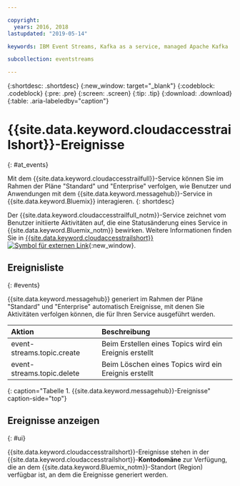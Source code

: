 ```yaml
---

copyright:
  years: 2016, 2018
lastupdated: "2019-05-14"

keywords: IBM Event Streams, Kafka as a service, managed Apache Kafka

subcollection: eventstreams

---
```


{:shortdesc: .shortdesc}
{:new_window: target="_blank"}
{:codeblock: .codeblock}
{:pre: .pre}
{:screen: .screen}
{:tip: .tip}
{:download: .download}
{:table: .aria-labeledby="caption"}

<!-- Name your file `at-events.md` and include it in the Reference nav group in your toc file. -->

# {{site.data.keyword.cloudaccesstrailshort}}-Ereignisse 
{: #at_events}

Mit dem {{site.data.keyword.cloudaccesstrailfull}}-Service können Sie im Rahmen der Pläne "Standard" und "Enterprise" verfolgen, wie Benutzer und Anwendungen mit dem {{site.data.keyword.messagehub}}-Service in {{site.data.keyword.Bluemix}} interagieren. 
{: shortdesc}

Der {{site.data.keyword.cloudaccesstrailfull_notm}}-Service zeichnet vom Benutzer initiierte Aktivitäten auf, die eine Statusänderung eines Service in {{site.data.keyword.Bluemix_notm}} bewirken. Weitere Informationen finden Sie in [{{site.data.keyword.cloudaccesstrailshort}} ![Symbol für externen Link](../../icons/launch-glyph.svg "Symbol für externen Link")](/docs/services/Activity-Tracker-with-LogDNA?topic=logdnaat-getting-started#getting-started){:new_window}.

<!-- You can create different sections to group events by area. -->

## Ereignisliste
{: #events}

<!-- Make sure you introduce the table with a detailed description that immediately precedes it. For example, see https://cloud.ibm.com/docs/services/cloud-activity-tracker/services?topic=cloud-activity-tracker-cf#catalog. -->

{{site.data.keyword.messagehub}} generiert im Rahmen der Pläne "Standard" und "Enterprise" automatisch Ereignisse, mit denen Sie Aktivitäten verfolgen können, die für Ihren Service ausgeführt werden.

| Aktion | Beschreibung |
|:-------|:------------|
| event-streams.topic.create | Beim Erstellen eines Topics wird ein Ereignis erstellt|
| event-streams.topic.delete | Beim Löschen eines Topics wird ein Ereignis erstellt|
{: caption="Tabelle 1. {{site.data.keyword.messagehub}}-Ereignisse" caption-side="top"}

## Ereignisse anzeigen
{: #ui}

<!-- For example, choose one of the following two options. -->

<!-- Option 2: Add the following sentence if your service sends events to the account domain. -->

{{site.data.keyword.cloudaccesstrailshort}}-Ereignisse stehen in der {{site.data.keyword.cloudaccesstrailshort}}-**Kontodomäne** zur Verfügung, die an dem {{site.data.keyword.Bluemix_notm}}-Standort (Region) verfügbar ist, an dem die Ereignisse generiert werden.










